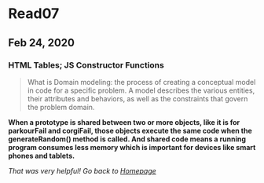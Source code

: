 # Read07
## Feb 24, 2020


### HTML Tables; JS Constructor Functions

> What is Domain modeling:
  the process of creating a conceptual model in code for a specific problem. A model describes the various entities, their attributes and behaviors, as well as the constraints that govern the problem domain.


**When a prototype is shared between two or more objects, like it is for parkourFail and corgiFail, those objects execute the same code when the generateRandom() method is called. And shared code means a running program consumes less memory which is important for devices like smart phones and tablets.**


*That was very helpful! Go back to [Homepage](README.md)*